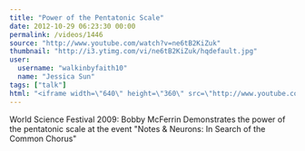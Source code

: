 ```yaml
---
title: "Power of the Pentatonic Scale"
date: 2012-10-29 06:23:30 00:00
permalink: /videos/1446
source: "http://www.youtube.com/watch?v=ne6tB2KiZuk"
thumbnail: "http://i3.ytimg.com/vi/ne6tB2KiZuk/hqdefault.jpg"
user:
  username: "walkinbyfaith10"
  name: "Jessica Sun"
tags: ["talk"]
html: "<iframe width=\"640\" height=\"360\" src=\"http://www.youtube.com/embed/ne6tB2KiZuk?wmode=transparent&fs=1&feature=oembed\" frameborder=\"0\" allowfullscreen></iframe>"
---
```


World Science Festival 2009: Bobby McFerrin Demonstrates the power of the pentatonic scale at the event "Notes & Neurons: In Search of the Common Chorus"